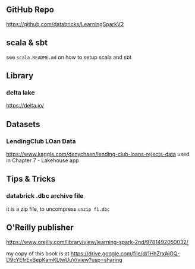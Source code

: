 ## GitHub Repo
https://github.com/databricks/LearningSparkV2

## scala & sbt
see `scala.README.md` on how to setup scala and sbt 


## Library

### delta lake
https://delta.io/


## Datasets

### LendingClub LOan Data
https://www.kaggle.com/denychaen/lending-club-loans-rejects-data
used in Chapter 7 - Lakehouse app

## Tips & Tricks

### databrick .dbc archive file
it is a zip file, to uncompress
`unzip f1.dbc`

## O'Reilly publisher
https://www.oreilly.com/library/view/learning-spark-2nd/9781492050032/

my copy of this book is at
https://drive.google.com/file/d/1HhZrxAjGQ-D9cYEfrExBepKamKLtwUuV/view?usp=sharing